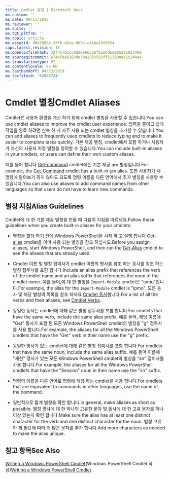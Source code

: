 ```yaml
---
title: Cmdlet 별칭 | Microsoft Docs
ms.custom: ''
ms.date: 09/13/2016
ms.reviewer: ''
ms.suite: ''
ms.tgt_pltfrm: ''
ms.topic: article
ms.assetid: d0d70864-33fb-49ce-8054-c41ba19fd554
caps.latest.revision: 11
ms.openlocfilehash: 32f45702cc0d28e6652ef61ebdbe085291013408
ms.sourcegitcommit: e7445ba8203da304286c591ff513900ad1c244a4
ms.translationtype: MT
ms.contentlocale: ko-KR
ms.lasthandoff: 04/23/2019
ms.locfileid: "62068724"
---
```

# <a name="cmdlet-aliases"></a><span data-ttu-id="d9f5c-102">Cmdlet 별칭</span><span class="sxs-lookup"><span data-stu-id="d9f5c-102">Cmdlet Aliases</span></span>

<span data-ttu-id="d9f5c-103">Cmdlet은 사용자 환경을 개선 하기 위해 cmdlet 별칭을 사용할 수 있습니다.</span><span class="sxs-lookup"><span data-stu-id="d9f5c-103">You can use cmdlet aliases to improve the cmdlet user experience.</span></span> <span data-ttu-id="d9f5c-104">입력을 줄이고 쉽게 작업을 완료 하려면 신속 하 게 자주 사용 되는 cmdlet 별칭을 추가할 수 있습니다.</span><span class="sxs-lookup"><span data-stu-id="d9f5c-104">You can add aliases to frequently used cmdlets to reduce typing and to make it easier to complete tasks quickly.</span></span> <span data-ttu-id="d9f5c-105">기본 제공 별칭, cmdlet에서 포함 하거나 사용자가 자신의 사용자 지정 별칭을 정의할 수 있습니다.</span><span class="sxs-lookup"><span data-stu-id="d9f5c-105">You can include built-in aliases in your cmdlets, or users can define their own custom aliases.</span></span>

<span data-ttu-id="d9f5c-106">예를 들어 합니다 [Get-command](/powershell/module/microsoft.powershell.core/get-command) cmdlet에는 기본 제공 `gcm` 별칭입니다.</span><span class="sxs-lookup"><span data-stu-id="d9f5c-106">For example, the [Get-Command](/powershell/module/microsoft.powershell.core/get-command) cmdlet has a built-in `gcm` alias.</span></span> <span data-ttu-id="d9f5c-107">또한 사용자가 새 명령에 알아보기 하지 않아도 되도록 명령 이름을 다른 언어에서 추가 별칭을 사용할 수 있습니다.</span><span class="sxs-lookup"><span data-stu-id="d9f5c-107">You can also use aliases to add command names from other languages so that users do not have to learn new commands.</span></span>

## <a name="alias-guidelines"></a><span data-ttu-id="d9f5c-108">별칭 지침</span><span class="sxs-lookup"><span data-stu-id="d9f5c-108">Alias Guidelines</span></span>

<span data-ttu-id="d9f5c-109">Cmdlet에 대 한 기본 제공 별칭을 만들 때 다음이 지침을 따르세요.</span><span class="sxs-lookup"><span data-stu-id="d9f5c-109">Follow these guidelines when you create built-in aliases for your cmdlets:</span></span>

- <span data-ttu-id="d9f5c-110">별칭을 할당 하기 전에 Windows PowerShell을 시작 하 고 실행 합니다 [Get-alias](/powershell/module/Microsoft.PowerShell.Utility/Get-Alias) cmdlet을 이미 사용 되는 별칭을 참조 하십시오.</span><span class="sxs-lookup"><span data-stu-id="d9f5c-110">Before you assign aliases, start Windows PowerShell, and then run the [Get-Alias](/powershell/module/Microsoft.PowerShell.Utility/Get-Alias) cmdlet to see the aliases that are already used.</span></span>

- <span data-ttu-id="d9f5c-111">Cmdlet 이름 및 별칭 접미사가 cmdlet 이름의 명사를 참조 하는 동사를 참조 하는 별칭 접두사를 포함 합니다.</span><span class="sxs-lookup"><span data-stu-id="d9f5c-111">Include an alias prefix that references the verb of the cmdlet name and an alias suffix that references the noun of the cmdlet name.</span></span> <span data-ttu-id="d9f5c-112">예를 들어,에 대 한 별칭을 `Import-Module` cmdlet은 "ipmo"입니다.</span><span class="sxs-lookup"><span data-stu-id="d9f5c-112">For example, the alias for the `Import-Module` cmdlet is "ipmo".</span></span> <span data-ttu-id="d9f5c-113">모든 동사 및 해당 별칭의 목록을 참조 하세요 [Cmdlet 동사](./approved-verbs-for-windows-powershell-commands.md)합니다.</span><span class="sxs-lookup"><span data-stu-id="d9f5c-113">For a list of all the verbs and their aliases, see [Cmdlet Verbs](./approved-verbs-for-windows-powershell-commands.md).</span></span>

- <span data-ttu-id="d9f5c-114">동일한 동사는 cmdlet에 대해 같은 별칭 접두사를 포함 합니다.</span><span class="sxs-lookup"><span data-stu-id="d9f5c-114">For cmdlets that have the same verb, include the same alias prefix.</span></span> <span data-ttu-id="d9f5c-115">예를 들어, 해당 이름에 "Get" 동사가 포함 된 모든 Windows PowerShell cmdlet의 별칭을 "g" 접두사를 사용 합니다.</span><span class="sxs-lookup"><span data-stu-id="d9f5c-115">For example, the aliases for all the Windows PowerShell cmdlets that have the "Get" verb in their name use the "g" prefix.</span></span>

- <span data-ttu-id="d9f5c-116">동일한 명사가 있는 cmdlet에 대해 같은 별칭 접미사를 포함 합니다.</span><span class="sxs-lookup"><span data-stu-id="d9f5c-116">For cmdlets that have the same noun, include the same alias suffix.</span></span> <span data-ttu-id="d9f5c-117">예를 들어 이름에 "세션" 명사가 있는 모든 Windows PowerShell cmdlet의 별칭을 "sn" 접미사를 사용 합니다.</span><span class="sxs-lookup"><span data-stu-id="d9f5c-117">For example, the aliases for all the Windows PowerShell cmdlets that have the "Session" noun in their name use the "sn" suffix.</span></span>

- <span data-ttu-id="d9f5c-118">명령의 이름을 다른 언어로 명령에 해당 하는 cmdlet을 사용 합니다.</span><span class="sxs-lookup"><span data-stu-id="d9f5c-118">For cmdlets that are equivalent to commands in other languages, use the name of the command.</span></span>

- <span data-ttu-id="d9f5c-119">일반적으로 짧게 별칭을 확인 합니다.</span><span class="sxs-lookup"><span data-stu-id="d9f5c-119">In general, make aliases as short as possible.</span></span> <span data-ttu-id="d9f5c-120">별칭 명사에 대 한 하나의 고유한 문자 및 동사에 대 한 고유 문자를 하나 이상 있는지 확인 합니다.</span><span class="sxs-lookup"><span data-stu-id="d9f5c-120">Make sure the alias has at least one distinct character for the verb and one distinct character for the noun.</span></span> <span data-ttu-id="d9f5c-121">별칭 고유 하 게 필요에 따라 더 많은 문자를 추가 합니다.</span><span class="sxs-lookup"><span data-stu-id="d9f5c-121">Add more characters as needed to make the alias unique.</span></span>

## <a name="see-also"></a><span data-ttu-id="d9f5c-122">참고 항목</span><span class="sxs-lookup"><span data-stu-id="d9f5c-122">See Also</span></span>

<span data-ttu-id="d9f5c-123">[Writing a Windows PowerShell Cmdlet](./writing-a-windows-powershell-cmdlet.md)(Windows PowerShell Cmdlet 작성)</span><span class="sxs-lookup"><span data-stu-id="d9f5c-123">[Writing a Windows PowerShell Cmdlet](./writing-a-windows-powershell-cmdlet.md)</span></span>
